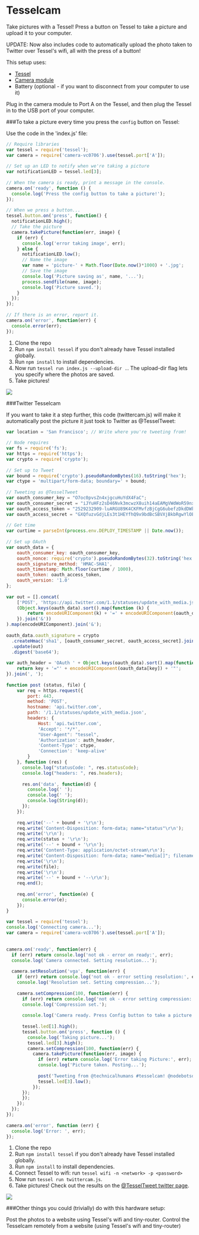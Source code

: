 Tesselcam
=========

Take pictures with a Tessel! Press a button on Tessel to take a picture and upload it to your computer.

UPDATE: Now also includes code to automatically upload the photo taken to Twitter over Tessel's wifi, all with the press of a button!

This setup uses:

* [Tessel](//tessel.io)
* [Camera module](//tessel.io/modules#module-camera)
* Battery (optional - if you want to disconnect from your computer to use it)

Plug in the camera module to Port A on the Tessel, and then plug the Tessel in to the USB port of your computer.

###To take a picture every time you press the `config` button on Tessel:

Use the code in the 'index.js' file:

```js
// Require libraries
var tessel = require('tessel');
var camera = require('camera-vc0706').use(tessel.port['A']);
 
// Set up an LED to notify when we're taking a picture
var notificationLED = tessel.led[3];
 
// When the camera is ready, print a message in the console.
camera.on('ready', function () {
  console.log('Press the config button to take a picture!');
});
 
// When we press a button...
tessel.button.on('press', function() {
  notificationLED.high();
  // Take the picture
  camera.takePicture(function(err, image) {
    if (err) {
      console.log('error taking image', err);
    } else {
      notificationLED.low();
      // Name the image
      var name = 'picture-' + Math.floor(Date.now()*1000) + '.jpg';
      // Save the image
      console.log('Picture saving as', name, '...');
      process.sendfile(name, image);
      console.log('Picture saved.');
    }
  });
});
 
// If there is an error, report it.
camera.on('error', function(err) {
  console.error(err);
});
```

1. Clone the repo
1. Run `npm install tessel` if you don't already have Tessel installed globally.
1. Run `npm install` to install dependencies.
1. Now run `tessel run index.js --upload-dir .`. The upload-dir flag lets you specify where the photos are saved.
1. Take pictures!

![](http://cdn.instructables.com/F59/XGCA/HY5Y5YH7/F59XGCAHY5Y5YH7.LARGE.jpg)

###Twitter Tesselcam

If you want to take it a step further, this code (twittercam.js) will make it automatically post the picture it just took to Twitter as @TesselTweet:

```js
var location = 'San Francisco'; // Write where you're tweeting from!
 
// Node requires
var fs = require('fs');
var https = require('https');
var crypto = require('crypto');
 
// Set up to Tweet
var bound = require('crypto').pseudoRandomBytes(16).toString('hex');
var ctype = 'multipart/form-data; boundary=' + bound;
 
// Tweeting as @TesselTweet
var oauth_consumer_key = "O7oc0pvsZn4xjgcuHuYdX4FaC";
var oauth_consumer_secret = "iJYuHFz2sD46Nvk3mcwzX8uih14aEAMgVWdWoR59nx8v6Zl7ZX";
var oauth_access_token = "2529232909-luARGU89K4CKFMvfzBjCgG6ubefzDkdDWkSB85i";
var oauth_access_secret = "GXQfuzvGdjLEs3t1HEYfhQ9x9bdBcSBVXjBkbRgwYlOE0";
 
// Get time
var curtime = parseInt(process.env.DEPLOY_TIMESTAMP || Date.now());
 
// Set up OAuth
var oauth_data = {
    oauth_consumer_key: oauth_consumer_key,
    oauth_nonce: require('crypto').pseudoRandomBytes(32).toString('hex'),
    oauth_signature_method: 'HMAC-SHA1',
    oauth_timestamp: Math.floor(curtime / 1000),
    oauth_token: oauth_access_token,
    oauth_version: '1.0'
};
 
var out = [].concat(
    ['POST', 'https://api.twitter.com/1.1/statuses/update_with_media.json'],
    (Object.keys(oauth_data).sort().map(function (k) {
        return encodeURIComponent(k) + '=' + encodeURIComponent(oauth_data[k]);
    }).join('&'))
).map(encodeURIComponent).join('&');
 
oauth_data.oauth_signature = crypto
  .createHmac('sha1', [oauth_consumer_secret, oauth_access_secret].join('&'))
  .update(out)
  .digest('base64');
 
var auth_header = 'OAuth ' + Object.keys(oauth_data).sort().map(function (key) {
    return key + '="' + encodeURIComponent(oauth_data[key]) + '"';
}).join(', ');
 
function post (status, file) {
    var req = https.request({
        port: 443,
        method: 'POST',
        hostname: 'api.twitter.com',
        path: '/1.1/statuses/update_with_media.json',
        headers: {
            Host: 'api.twitter.com',
            'Accept': '*/*',
            "User-Agent": "tessel",
            'Authorization': auth_header,
            'Content-Type': ctype,
            'Connection': 'keep-alive'
        }
    }, function (res) {
      console.log("statusCode: ", res.statusCode);
      console.log("headers: ", res.headers);
 
      res.on('data', function(d) {
        console.log(' ');
        console.log(' ');
        console.log(String(d));
      });
    });
 
    req.write('--' + bound + '\r\n');
    req.write('Content-Disposition: form-data; name="status"\r\n');
    req.write('\r\n');
    req.write(status + '\r\n');
    req.write('--' + bound + '\r\n');
    req.write('Content-Type: application/octet-stream\r\n');
    req.write('Content-Disposition: form-data; name="media[]"; filename="test.jpg"\r\n');
    req.write('\r\n');
    req.write(file);
    req.write('\r\n');
    req.write('--' + bound + '--\r\n');
    req.end();
 
    req.on('error', function(e) {
      console.error(e);
    });
}
 
var tessel = require('tessel');
console.log('Connecting camera...');
var camera = require('camera-vc0706').use(tessel.port['A']);
 
 
camera.on('ready', function(err) {
  if (err) return console.log('not ok - error on ready:', err);
  console.log('Camera connected. Setting resolution...');
 
  camera.setResolution('vga', function(err) {
    if (err) return console.log('not ok - error setting resolution:', err);
    console.log('Resolution set. Setting compression...');
 
    camera.setCompression(100, function(err) {
      if (err) return console.log('not ok - error setting compression:', err);
      console.log('Compression set.');
 
      console.log('Camera ready. Press Config button to take a picture.');
 
      tessel.led[1].high();
      tessel.button.on('press', function () {
        console.log('Taking picture...');
        tessel.led[3].high();
        camera.setCompression(100, function(err) {
          camera.takePicture(function(err, image) {
            if (err) return console.log('Error taking Picture:', err);
            console.log('Picture taken. Posting...');
 
            post('Tweeting from @technicalhumans #tesselcam! @nodebotsday ' + location, image);
            tessel.led[3].low();
          });
      });
      });
    });
  });
});
 
camera.on('error', function (err) {
  console.log('Error: ', err);
});
```
1. Clone the repo
1. Run `npm install tessel` if you don't already have Tessel installed globally.
1. Run `npm install` to install dependencies.
1. Connect Tessel to wifi: run `tessel wifi -n <network> -p <password>`
1. Now run `tessel run twittercam.js`.
1. Take pictures! Check out the results on the [@TesselTweet twitter page](https://twitter.com/TesselTweet).

![](http://cdn.instructables.com/FKQ/4SIG/HY5Y5W0K/FKQ4SIGHY5Y5W0K.LARGE.jpg)

###Other things you could (trivially) do with this hardware setup:

Post the photos to a website using Tessel's wifi and tiny-router.
Control the Tesselcam remotely from a website (using Tessel's wifi and tiny-router)